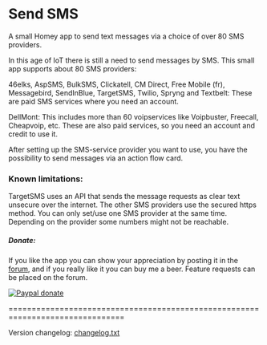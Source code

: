 # Send SMS #

A small Homey app to send text messages via a choice of over 80 SMS providers.

In this age of IoT there is still a need to send messages by SMS. This small app supports about 80 SMS providers:

46elks, AspSMS, BulkSMS, Clickatell, CM Direct, Free Mobile (fr), Messagebird, SendInBlue, TargetSMS, Twilio, Spryng and Textbelt: These are paid SMS services where you need an account.

DellMont: This includes more than 60 voipservices like Voipbuster, Freecall, Cheapvoip, etc. These are also paid services, so you need an account and credit to use it.

After setting up the SMS-service provider you want to use, you have the possibility to send messages via an action flow card.

### Known limitations: ###
TargetSMS uses an API that sends the message requests as clear text unsecure over the internet. The other SMS providers use the secured https method. You can only set/use one SMS provider at the same time. Depending on the provider some numbers might not be reachable.

##### Donate: #####

If you like the app you can show your appreciation by posting it in the [forum], and if you really like it you can buy me a beer. Feature requests can be placed on the forum.

[![Paypal donate][pp-donate-image]][pp-donate-link]


===============================================================================

Version changelog: [changelog.txt]

[forum]: https://community.athom.com/t/3025
[pp-donate-link]: https://www.paypal.me/gruijter
[pp-donate-image]: https://www.paypalobjects.com/en_US/i/btn/btn_donate_SM.gif
[changelog.txt]: https://github.com/gruijter/com.gruijter.sms/blob/master/changelog.txt
